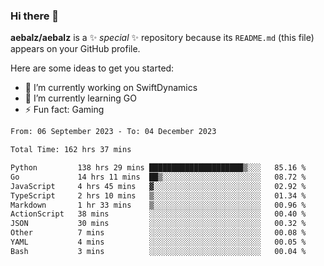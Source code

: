 ### Hi there 👋

**aebalz/aebalz** is a ✨ _special_ ✨ repository because its `README.md` (this file) appears on your GitHub profile.

Here are some ideas to get you started:

- 🔭 I’m currently working on SwiftDynamics
- 🌱 I’m currently learning GO
-  ⚡ Fun fact: Gaming
  
  <!--
- 👯 I’m looking to collaborate on ...
- 🤔 I’m looking for help with ...
- 💬 Ask me about ...
- 📫 How to reach me: ...
- 😄 Pronouns: ...
-->

<!--START_SECTION:waka-->

```txt
From: 06 September 2023 - To: 04 December 2023

Total Time: 162 hrs 37 mins

Python         138 hrs 29 mins █████████████████████▒░░░   85.16 %
Go             14 hrs 11 mins  ██▒░░░░░░░░░░░░░░░░░░░░░░   08.72 %
JavaScript     4 hrs 45 mins   ▓░░░░░░░░░░░░░░░░░░░░░░░░   02.92 %
TypeScript     2 hrs 10 mins   ▒░░░░░░░░░░░░░░░░░░░░░░░░   01.34 %
Markdown       1 hr 33 mins    ▒░░░░░░░░░░░░░░░░░░░░░░░░   00.96 %
ActionScript   38 mins         ░░░░░░░░░░░░░░░░░░░░░░░░░   00.40 %
JSON           30 mins         ░░░░░░░░░░░░░░░░░░░░░░░░░   00.32 %
Other          7 mins          ░░░░░░░░░░░░░░░░░░░░░░░░░   00.08 %
YAML           4 mins          ░░░░░░░░░░░░░░░░░░░░░░░░░   00.05 %
Bash           3 mins          ░░░░░░░░░░░░░░░░░░░░░░░░░   00.04 %
```

<!--END_SECTION:waka-->
